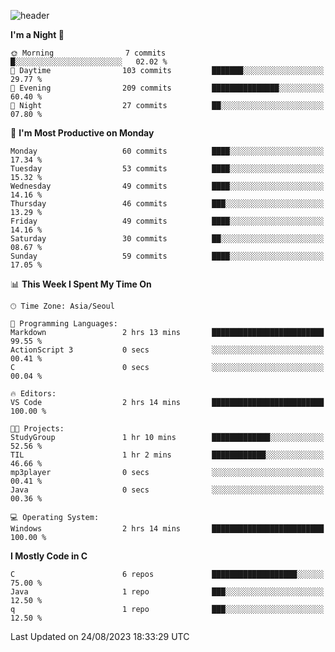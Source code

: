 
![header](https://capsule-render.vercel.app/api?type=slice&color=323C73&height=100&section=header&text=Hi!%20I'm%20Min-hee&fontSize=90&animation=twinkling&fontColor=D5C2EE)


<!--START_SECTION:waka-->
**I'm a Night 🦉** 

```text
🌞 Morning                7 commits           █░░░░░░░░░░░░░░░░░░░░░░░░   02.02 % 
🌆 Daytime                103 commits         ███████░░░░░░░░░░░░░░░░░░   29.77 % 
🌃 Evening                209 commits         ███████████████░░░░░░░░░░   60.40 % 
🌙 Night                  27 commits          ██░░░░░░░░░░░░░░░░░░░░░░░   07.80 % 
```
📅 **I'm Most Productive on Monday** 

```text
Monday                   60 commits          ████░░░░░░░░░░░░░░░░░░░░░   17.34 % 
Tuesday                  53 commits          ████░░░░░░░░░░░░░░░░░░░░░   15.32 % 
Wednesday                49 commits          ████░░░░░░░░░░░░░░░░░░░░░   14.16 % 
Thursday                 46 commits          ███░░░░░░░░░░░░░░░░░░░░░░   13.29 % 
Friday                   49 commits          ████░░░░░░░░░░░░░░░░░░░░░   14.16 % 
Saturday                 30 commits          ██░░░░░░░░░░░░░░░░░░░░░░░   08.67 % 
Sunday                   59 commits          ████░░░░░░░░░░░░░░░░░░░░░   17.05 % 
```


📊 **This Week I Spent My Time On** 

```text
🕑︎ Time Zone: Asia/Seoul

💬 Programming Languages: 
Markdown                 2 hrs 13 mins       █████████████████████████   99.55 % 
ActionScript 3           0 secs              ░░░░░░░░░░░░░░░░░░░░░░░░░   00.41 % 
C                        0 secs              ░░░░░░░░░░░░░░░░░░░░░░░░░   00.04 % 

🔥 Editors: 
VS Code                  2 hrs 14 mins       █████████████████████████   100.00 % 

🐱‍💻 Projects: 
StudyGroup               1 hr 10 mins        █████████████░░░░░░░░░░░░   52.56 % 
TIL                      1 hr 2 mins         ████████████░░░░░░░░░░░░░   46.66 % 
mp3player                0 secs              ░░░░░░░░░░░░░░░░░░░░░░░░░   00.41 % 
Java                     0 secs              ░░░░░░░░░░░░░░░░░░░░░░░░░   00.36 % 

💻 Operating System: 
Windows                  2 hrs 14 mins       █████████████████████████   100.00 % 
```

**I Mostly Code in C** 

```text
C                        6 repos             ███████████████████░░░░░░   75.00 % 
Java                     1 repo              ███░░░░░░░░░░░░░░░░░░░░░░   12.50 % 
q                        1 repo              ███░░░░░░░░░░░░░░░░░░░░░░   12.50 % 
```




 Last Updated on 24/08/2023 18:33:29 UTC
<!--END_SECTION:waka-->










<!-- 깃허브 프로필 스탯 오류 https://80000coding.oopy.io/c4235590-9033-49b3-943c-f8b6c1bfbc36 --!>

 <!--
**Minhee713/Minhee713** is a ✨ _special_ ✨ repository because its `README.md` (this file) appears on your GitHub profile.

Here are some ideas to get you started:

- 🔭 I’m currently working on ...
- 🌱 I’m currently learning ...
- 👯 I’m looking to collaborate on ...
- 🤔 I’m looking for help with ...
- 💬 Ask me about ...
- 📫 How to reach me: ...
- 😄 Pronouns: ...
- ⚡ Fun fact: ...
-->
